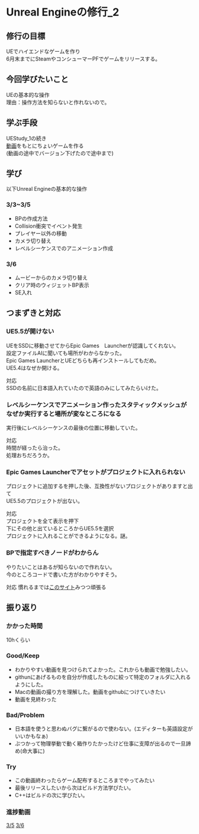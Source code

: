 # Unreal Engineの修行_2
## 修行の目標
UEでハイエンドなゲームを作り  
6月末までにSteamやコンシューマーPFでゲームをリリースする。

## 今回学びたいこと
UEの基本的な操作  
理由：操作方法を知らないと作れないので。

## 学ぶ手段
UEStudy_1の続き  
[動画](https://www.youtube.com/watch?v=9sHYQftP_hg&t=7391s)をもとにちょいゲームを作る  
(動画の途中でバージョン下げたので途中まで)

## 学び
以下Unreal Engineの基本的な操作  
### 3/3~3/5
- BPの作成方法
- Collision衝突でイベント発生
- プレイヤー以外の移動
- カメラ切り替え
- レベルシーケンスでのアニメーション作成
### 3/6
- ムービーからのカメラ切り替え
- クリア時のウィジェットBP表示
- SE入れ

## つまずきと対応
### UE5.5が開けない
UEをSSDに移動させてからEpic Games　Launcherが認識してくれない。  
設定ファイルAIに聞いても場所がわからなかった。  
Epic Games LauncherとUEどちらも再インストールしてもだめ。  
UE5.4はなぜか開ける。  

対応  
SSDの名前に日本語入れていたので英語のみにしてみたらいけた。

### レベルシーケンスでアニメーション作ったスタティックメッシュがなぜか実行すると場所が変なところになる
実行後にレベルシーケンスの最後の位置に移動していた。

対応  
時間が経ったら治った。  
処理おちだろうか。

### Epic Games Launcherでアセットがプロジェクトに入れられない
プロジェクトに追加するを押した後、互換性がないプロジェクトがありますと出て  
UE5.5のプロジェクトが出ない。

対応  
プロジェクトを全て表示を押下  
下にその他と出ているところからUE5.5を選択  
プロジェクトに入れることができるようになる。謎。

### BPで指定すべきノードがわからん
やりたいことはあるが知らないので作れない。  
今のところコードで書いた方がわかりやすそう。  

対応
慣れるまでは[このサイト](https://zenn.dev/daichi_gamedev/books/unreal-engine-tutorial/viewer/blueprint-node-basic-actor)みつつ頑張る

## 振り返り
### かかった時間
10hくらい

### Good/Keep
- わかりやすい動画を見つけられてよかった。これからも動画で勉強したい。
- githunにあげるものを自分が作成したものに絞って特定のフォルダに入れるようにした。
- Macの動画の撮り方を理解した。動画をgithubにつけていきたい
- 動画を見終わった

### Bad/Problem
- 日本語を使うと思わぬバグに繋がるので使わない。(エディターも英語設定がいいかもなぁ)
- ぶつかって物理挙動で動く箱作りたかったけど仕事に支障が出るので一旦諦め(命大事に)

### Try
- この動画終わったらゲーム配布するところまでやってみたい
- 最後リリースしたいから次はビルド方法学びたい。
- C++はビルドの次に学びたい。

### 進捗動画
[3/5](https://youtu.be/PCKTCul2xVo)
[3/6](https://youtu.be/ylXfcSf0R1s)


  
